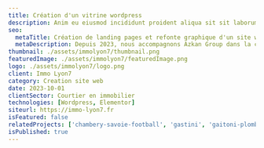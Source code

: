 ```yaml
---
title: Création d'un vitrine wordpress
description: Anim eu eiusmod incididunt proident aliqua sit sit laborum. Adipisicing ullamco do fugiat duis reprehenderit deserunt eiusmod quis aliquip elit pariatur.
seo:
  metaTitle: Création de landing pages et refonte graphique d'un site wordpress | Digit Alp
  metaDescription: Depuis 2023, nous accompagnons Azkan Group dans la création de webdesign pour différentes pages clés du site ainsi que pour plusieurs landings pages utilisées dans leurs campagnes d'acquisition.
thumbnail: ./assets/immolyon7/thumbnail.png
featuredImage: ./assets/immolyon7/featuredImage.png
logo: ./assets/immolyon7/logo.png
client: Immo Lyon7
category: Creation site web
date: 2023-10-01
clientSector: Courtier en immobilier
technologies: [Wordpress, Elementor]
siteurl: https://immo-lyon7.fr
isFeatured: false
relatedProjects: ['chambery-savoie-football', 'gastini', 'gaitoni-plomberie']
isPublished: true
---
```

